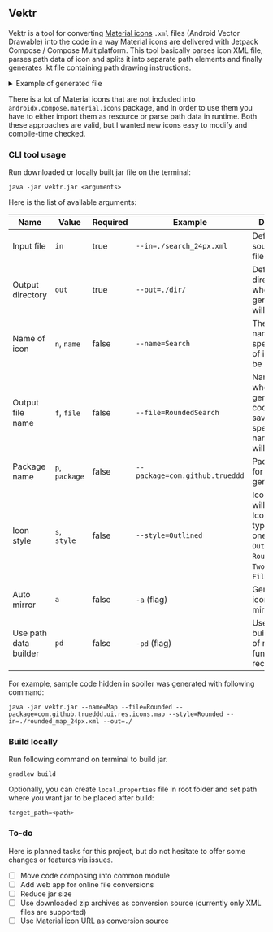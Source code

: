 ## Vektr
Vektr is a tool for converting [Material icons](https://fonts.google.com/icons?icon.set=Material+Icons)
`.xml` files (Android Vector Drawable) into the code 
in a way Material icons are delivered with Jetpack Compose / Compose Multiplatform.
This tool basically parses icon XML file, parses path data of icon and splits it into
separate path elements and finally generates .kt file containing path drawing instructions.

<details>
  <summary>Example of generated file</summary>

```kotlin
package com.github.trueddd.ui.res.icons.map

import androidx.compose.material.icons.Icons
import androidx.compose.material.icons.materialPath
import androidx.compose.ui.graphics.vector.ImageVector
import androidx.compose.ui.unit.dp

@Suppress("UnusedReceiverParameter")
val Icons.Rounded.Map: ImageVector
    get() {
        if (savedMap != null) {
            return savedMap!!
        }
        savedMap = ImageVector.Builder(
            name = "Map",
            defaultWidth = 24.dp,
            defaultHeight = 24.dp,
            viewportWidth = 24f,
            viewportHeight = 24f,
        )
            .materialPath {
                moveTo(14.65f, 4.98f)
                lineToRelative(-5.0f, -1.75f)
                curveToRelative(-0.42f, -0.15f, -0.88f, -0.15f, -1.3f, -0.01f)
                lineTo(4.36f, 4.56f)
                curveTo(3.55f, 4.84f, 3.0f, 5.6f, 3.0f, 6.46f)
                verticalLineToRelative(11.85f)
                curveToRelative(0.0f, 1.41f, 1.41f, 2.37f, 2.72f, 1.86f)
                lineToRelative(2.93f, -1.14f)
                curveToRelative(0.22f, -0.09f, 0.47f, -0.09f, 0.69f, -0.01f)
                lineToRelative(5.0f, 1.75f)
                curveToRelative(0.42f, 0.15f, 0.88f, 0.15f, 1.3f, 0.01f)
                lineToRelative(3.99f, -1.34f)
                curveToRelative(0.81f, -0.27f, 1.36f, -1.04f, 1.36f, -1.9f)
                verticalLineTo(5.69f)
                curveToRelative(0.0f, -1.41f, -1.41f, -2.37f, -2.72f, -1.86f)
                lineToRelative(-2.93f, 1.14f)
                curveToRelative(-0.22f, 0.08f, -0.46f, 0.09f, -0.69f, 0.01f)
                close()
                moveTo(15.0f, 18.89f)
                lineToRelative(-6.0f, -2.11f)
                verticalLineTo(5.11f)
                lineToRelative(6.0f, 2.11f)
                verticalLineToRelative(11.67f)
                close()
            }
            .build()
        return savedMap!!
    }

private var savedMap: ImageVector? = null
```
</details>

There is a lot of Material icons that are not included into `androidx.compose.material.icons` package, 
and in order to use them you have to either import them as resource or parse path data in runtime. 
Both these approaches are valid, but I wanted new icons easy to modify and compile-time checked.

### CLI tool usage
Run downloaded or locally built jar file on the terminal:
```shell
java -jar vektr.jar <arguments>
```
Here is the list of available arguments:

| Name                  | Value          | Required | Example                        | Description                                                                                                                    |
|-----------------------|----------------|----------|--------------------------------|--------------------------------------------------------------------------------------------------------------------------------|
| Input file            | `in`           | true     | `--in=./search_24px.xml`       | Defines the source XML file                                                                                                    |
| Output directory      | `out`          | true     | `--out=./dir/`                 | Defines the directory where generated file will be placed                                                                      |
| Name of icon          | `n`, `name`    | false    | `--name=Search`                | The icon name, if not specified name of input file will be used                                                                |
| Output file name      | `f`, `file`    | false    | `--file=RoundedSearch`         | Name of file where generated code will be saved. If not specified, name of icon will be used                                   |
| Package name          | `p`, `package` | false    | `--package=com.github.trueddd` | Package name for the generated file                                                                                            |
| Icon style            | `s`, `style`   | false    | `--style=Outlined`             | Icon style that will be used as Icon receiver type. Must be one of these: `Outlined`, `Rounded`, `TwoTone`, `Sharp`, `Filled`. |
| Auto mirror           | `a`            | false    | `-a` (flag)                    | Generate this icon as auto mirrored                                                                                            |
| Use path data builder | `pd`           | false    | `-pd` (flag)                   | Use path data builder instead of materialPath function (not recommended)                                                       |

For example, sample code hidden in spoiler was generated with following command:
```shell
java -jar vektr.jar --name=Map --file=Rounded --package=com.github.trueddd.ui.res.icons.map --style=Rounded --in=./rounded_map_24px.xml --out=./
```

### Build locally
Run following command on terminal to build jar.
```shell
gradlew build
```
Optionally, you can create `local.properties` file in root folder and set path 
where you want jar to be placed after build:
```properties
target_path=<path>
```

### To-do
Here is planned tasks for this project, 
but do not hesitate to offer some changes or features via issues.
- [ ] Move code composing into common module
- [ ] Add web app for online file conversions
- [ ] Reduce jar size
- [ ] Use downloaded zip archives as conversion source (currently only XML files are supported)
- [ ] Use Material icon URL as conversion source
